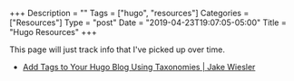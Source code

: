 +++
Description = ""
Tags = ["hugo", "resources"]
Categories = ["Resources"]
Type = "post"
Date = "2019-04-23T19:07:05-05:00"
Title = "Hugo Resources"
+++

This page will just track info that I've picked up over time.

- [Add Tags to Your Hugo Blog Using Taxonomies | Jake Wiesler](https://www.jakewiesler.com/blog/hugo-taxonomies/)